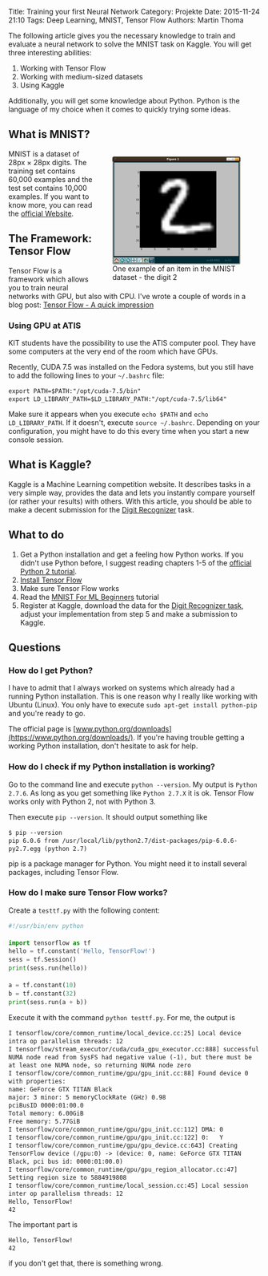 Title: Training your first Neural Network
Category: Projekte
Date: 2015-11-24 21:10
Tags: Deep Learning, MNIST, Tensor Flow
Authors: Martin Thoma

The following article gives you the necessary knowledge to train and evaluate a
neural network to solve the MNIST task on Kaggle. You will get three
interesting abilities:

1. Working with Tensor Flow
2. Working with medium-sized datasets
3. Using Kaggle

Additionally, you will get some knowledge about Python. Python is the language
of my choice when it comes to quickly trying some ideas.


## What is MNIST?

<figure style="display:table;float:right">
<img style="float:right;" align="middle"  width="256px" src="../images/mnist-2.png">
<figcaption style="display:table-caption;caption-side:bottom">One example of an item in the MNIST dataset - the digit 2</figcaption>
</figure>

MNIST is a dataset of 28px&nbsp;×&nbsp;28px digits. The training set contains
60,000 examples and the test set contains 10,000 examples. If you want to know
more, you can read the [official Website](http://yann.lecun.com/exdb/mnist/).


## The Framework: Tensor Flow

Tensor Flow is a framework which allows you to train neural networks with GPU,
but also with CPU. I've wrote a couple of words in a blog post:
[Tensor Flow - A quick impression](http://martin-thoma.com/tensor-flow-quick/)

### Using GPU at ATIS

KIT students have the possibility to use the ATIS computer pool. They have
some computers at the very end of the room which have GPUs.

Recently, CUDA 7.5 was installed on the Fedora systems, but you still have
to add the following lines to your `~/.bashrc` file:

```text
export PATH=$PATH:"/opt/cuda-7.5/bin"
export LD_LIBRARY_PATH=$LD_LIBRARY_PATH:"/opt/cuda-7.5/lib64"
```

Make sure it appears when you execute `echo $PATH` and `echo LD_LIBRARY_PATH`.
If it doesn't, execute `source ~/.bashrc`. Depending on your configuration,
you might have to do this every time when you start a new console session.


## What is Kaggle?

Kaggle is a Machine Learning competition website. It describes tasks in a very
simple way, provides the data and lets you instantly compare yourself (or
rather your results) with others. With this article, you should be able to make
a decent submission for the
[Digit Recognizer](https://www.kaggle.com/c/digit-recognizer) task.


## What to do

1. Get a Python installation and get a feeling how Python works. If you didn't
   use Python before, I suggest reading chapters 1-5 of the
   [official Python 2 tutorial](https://docs.python.org/2/tutorial/).
2. [Install Tensor Flow](http://www.tensorflow.org/get_started/os_setup.html)
3. Make sure Tensor Flow works
4. Read the [MNIST For ML Beginners](http://www.tensorflow.org/tutorials/mnist/beginners/index.html) tutorial
5. Register at Kaggle, download the data for the
   [Digit Recognizer task](https://www.kaggle.com/c/digit-recognizer), adjust
   your implementation from step&nbsp;5 and make a submission to Kaggle.


## Questions

### How do I get Python?

I have to admit that I always worked on systems which already had a running
Python installation. This is one reason why I really like working with
Ubuntu (Linux). You only have to execute `sudo apt-get install python-pip` and
you're ready to go.

The official page is [www.python.org/downloads](https://www.python.org/downloads/).
If you're having trouble getting a working Python installation, don't hesitate
to ask for help.


### How do I check if my Python installation is working?

Go to the command line and execute `python --version`. My output is `Python 2.7.6`.
As long as you get something like `Python 2.7.X` it is ok. Tensor Flow works
only with Python&nbsp;2, not with Python&nbsp;3.

Then execute `pip --version`. It should output something like

```
$ pip --version
pip 6.0.6 from /usr/local/lib/python2.7/dist-packages/pip-6.0.6-py2.7.egg (python 2.7)
```

pip is a package manager for Python. You might need it to install several
packages, including Tensor Flow.


### How do I make sure Tensor Flow works?

Create a `testtf.py` with the following content:

```python
#!/usr/bin/env python

import tensorflow as tf
hello = tf.constant('Hello, TensorFlow!')
sess = tf.Session()
print(sess.run(hello))

a = tf.constant(10)
b = tf.constant(32)
print(sess.run(a + b))

```

Execute it with the command `python testtf.py`. For me, the output is

```text
I tensorflow/core/common_runtime/local_device.cc:25] Local device intra op parallelism threads: 12
I tensorflow/stream_executor/cuda/cuda_gpu_executor.cc:888] successful NUMA node read from SysFS had negative value (-1), but there must be at least one NUMA node, so returning NUMA node zero
I tensorflow/core/common_runtime/gpu/gpu_init.cc:88] Found device 0 with properties: 
name: GeForce GTX TITAN Black
major: 3 minor: 5 memoryClockRate (GHz) 0.98
pciBusID 0000:01:00.0
Total memory: 6.00GiB
Free memory: 5.77GiB
I tensorflow/core/common_runtime/gpu/gpu_init.cc:112] DMA: 0 
I tensorflow/core/common_runtime/gpu/gpu_init.cc:122] 0:   Y 
I tensorflow/core/common_runtime/gpu/gpu_device.cc:643] Creating TensorFlow device (/gpu:0) -> (device: 0, name: GeForce GTX TITAN Black, pci bus id: 0000:01:00.0)
I tensorflow/core/common_runtime/gpu/gpu_region_allocator.cc:47] Setting region size to 5884919808
I tensorflow/core/common_runtime/local_session.cc:45] Local session inter op parallelism threads: 12
Hello, TensorFlow!
42

```

The important part is

```text
Hello, TensorFlow!
42
```

if you don't get that, there is something wrong.